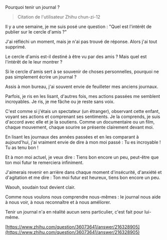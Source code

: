 Pourquoi tenir un journal ?

> Citation de l'utilisateur Zhihu chun-zi-12

Il y a une semaine, je me suis posé une question : "Quel est l'intérêt de publier sur le cercle d'amis ?"

J'ai réfléchi un moment, mais je n'ai pas trouvé de réponse. Alors j'ai tout supprimé.

Le cercle d'amis est-il destiné à être vu par des amis ? Mais quel est l'intérêt de le leur montrer ?

Si le cercle d'amis sert à se souvenir de choses personnelles, pourquoi ne pas simplement écrire un journal ?

Assis à mon bureau, j'ai souvent envie de feuilleter mes anciens journaux.

Parfois, je ris en les lisant, d'autres fois, mes actions passées me semblent incroyables. Je ris, je me fâche ou je reste sans voix.

C'est comme si j'étais un spectateur (un étranger), observant cette enfant, voyant ses actions et comprenant ses sentiments. Je la comprends, je suis d'accord avec elle et je la soutiens. Comme un documentaire ou un film, chaque mouvement, chaque sourire se présente clairement devant moi.

En lisant les journaux des années passées et en les comparant à aujourd'hui, j'ai vraiment envie de dire à mon moi passé : Tu es incroyable ! Tu as tenu bon !

Et à mon moi actuel, je veux dire : Tiens bon encore un peu, peut-être que ton moi futur te remerciera infiniment.

J'aimerais revenir en arrière dans chaque moment d'insécurité, d'anxiété et d'agitation et me dire : Ton moi futur est heureux, tiens bon encore un peu.

Waouh, soudain tout devient clair.

Comme nous voulons nous comprendre nous-mêmes : le journal nous aide à nous voir, à nous reconnaître et à nous améliorer.

Tenir un journal n'a en réalité aucun sens particulier, c'est fait pour lui-même.

[https://www.zhihu.com/question/36073641/answer/216328905](https://www.zhihu.com/question/36073641/answer/216328905)